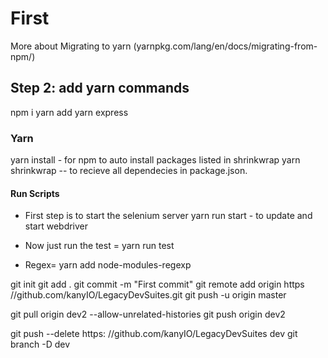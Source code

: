 # First

More about Migrating to yarn (yarnpkg.com/lang/en/docs/migrating-from-npm/)

## Step 2: add yarn commands

npm i yarn
add yarn express

### Yarn

yarn install - for npm to auto install packages listed in shrinkwrap
yarn shrinkwrap -- to recieve all dependecies in package.json.

#### Run Scripts

- First step is to start the selenium server
  yarn run start - to update and start webdriver

- Now just run the test = yarn run test

- Regex= yarn add node-modules-regexp

git init
git add .
git commit -m "First commit"
git remote add origin https //github.com/kanyIO/LegacyDevSuites.git
git push -u origin master

git pull origin dev2 --allow-unrelated-histories
git push origin dev2

git push --delete https: //github.com/kanyIO/LegacyDevSuites dev
git branch -D dev
